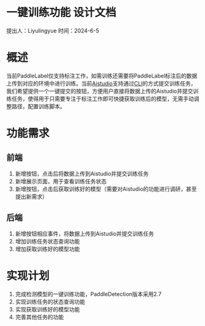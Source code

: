 # 一键训练功能 设计文档

提出人：Liyulingyue
时间：2024-6-5

# 概述
当前PaddleLabel仅支持标注工作，如需训练还需要将PaddleLabel标注后的数据上传到对应的环境中进行训练。当前[Aistudio](https://aistudio.baidu.com/overview)支持通过[CLI](https://aistudio.baidu.com/projectdetail/7711823)的方式提交训练任务，我们希望提供一个一键提交的按钮，方便用户直接将数据上传的Aistudio并提交训练任务，使得用于只需要专注于标注工作即可快捷获取训练后的模型，无需手动调整路径，配置训练脚本。

# 功能需求
## 前端
1. 新增按钮，点击后将数据上传到Aistudio并提交训练任务
2. 新增展示页面，用于查看训练任务状态
3. 新增按钮，点击后获取训练好的模型（需要对Aistudio的功能进行调研，甚至提出新需求）

## 后端
1. 新增按钮相应事件，将数据上传到Aistudio并提交训练任务
2. 增加训练任务状态查询功能
3. 增加获取训练好的模型功能

# 实现计划
1. 完成检测模型的一键训练功能，PaddleDetection版本采用2.7
2. 实现训练任务的状态查询功能
3. 实现获取训练好的模型功能
4. 完善其他任务的功能